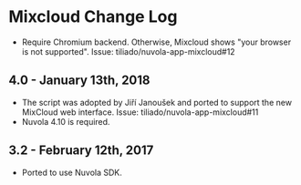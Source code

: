 Mixcloud Change Log
===================

 * Require Chromium backend. Otherwise, Mixcloud shows "your browser is not supported".
   Issue: tiliado/nuvola-app-mixcloud#12

4.0 - January 13th, 2018
----------------------
  * The script was adopted by Jiří Janoušek and ported to support the new MixCloud web interface.
    Issue: tiliado/nuvola-app-mixcloud#11
  * Nuvola 4.10 is required.

3.2 - February 12th, 2017
-------------------------

  * Ported to use Nuvola SDK.
